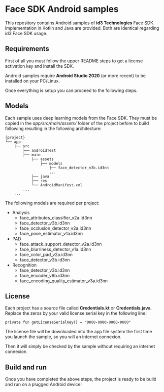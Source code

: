 # Face SDK Android samples

This repository contains Android samples of **id3 Technologies** Face SDK. Implementation in Kotlin and Java are provided. Both are identical regarding id3 Face SDK usage.

## Requirements

First of all you must follow the upper README steps to get a license activation key and install the SDK.

Android samples require **Android Studio 2020** (or more recent) to be installed on your PC/Linux.

Once everything is setup you can proceed to the following steps.

## Models

Each sample uses deep learning models from the Face SDK. They must be copied in the *app/src/main/assets/* folder of the project before to build following resulting in the following architecture:

    {project}
    └── app
        ├── src
            ├── androidTest
            ├── main
                ├── assets
                    ├── models
                        ├── face_detector_v3b.id3nn
                        ...
                ├── java
                ├── res
                └── AndroidManifest.xml
            ...
        ...

The following models are required per project:
* Analysis
    * face_attributes_classifier_v2a.id3nn
    * face_detector_v3b.id3nn
    * face_occlusion_detector_v2a.id3nn
    * face_pose_estimator_v1a.id3nn
* PAD
    * face_attack_support_detector_v2a.id3nn
    * face_blurriness_detector_v1a.id3nn
    * face_color_pad_v2a.id3nn
    * face_detector_v3b.id3nn
* Recognition
    * face_detector_v3b.id3nn
    * face_encoder_v9b.id3nn
    * face_encoding_quality_estimator_v3a.id3nn

## License

Each project has a source file called **Credentials.kt** or **Credentials.java**. Replace the zeros by your valid license serial key in the following line:

    private fun getLicenseSerialKey() = "0000-0000-0000-0000"

The license file will be downloaded into the app file system the first time you launch the sample, so you will an internet connexion. 

Then it will simply be checked by the sample without requiring an internet connexion.

## Build and run

Once you have completed the above steps, the project is ready to be build and run on a plugged Android device!
